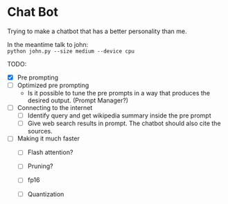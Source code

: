 # Chat Bot
Trying to make a chatbot that has a better personality than me. 

In the meantime talk to john:  
`python john.py --size medium --device cpu`

TODO:
- [x] Pre prompting
- [ ] Optimized pre prompting
	- Is it possible to tune the pre prompts in a way that produces the desired output. (Prompt Manager?)
- [ ] Connecting to the internet
	- [ ] Identify query and get wikipedia summary inside the pre prompt
	- [ ] Give web search results in prompt. The chatbot should also cite the sources.
- [ ] Making it much faster
	- [ ] Flash attention?
	- [ ] Pruning?
	- [ ] fp16
	- [ ] Quantization

